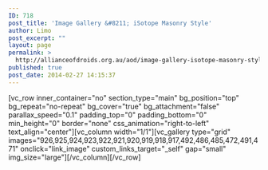 ```yaml
---
ID: 718
post_title: 'Image Gallery &#8211; iSotope Masonry Style'
author: Limo
post_excerpt: ""
layout: page
permalink: >
  http://allianceofdroids.org.au/aod/image-gallery-isotope-masonry-style/
published: true
post_date: 2014-02-27 14:15:37
---
```

[vc_row inner_container="no" section_type="main" bg_position="top" bg_repeat="no-repeat" bg_cover="true" bg_attachment="false" parallax_speed="0.1" padding_top="0" padding_bottom="0" min_height="0" border="none" css_animation="right-to-left" text_align="center"][vc_column width="1/1"][vc_gallery type="grid" images="926,925,924,923,922,921,920,919,918,917,492,486,485,472,491,471" onclick="link_image" custom_links_target="_self" gap="small" img_size="large"][/vc_column][/vc_row]